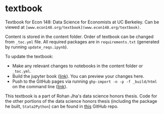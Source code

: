 # textbook
Textbook for Econ 148: Data Science for Economists at UC Berkeley. Can be viewed at `[www.econ148.org/textbook](www.econ148.org/textbook)`.

Content is stored in the content folder. Order of textbook can be changed from `_toc.yml` file. All required packages are in `requirements.txt` (generated by running `update_reqs.ipynb`).

To update the textbook:
- Make any relevant changes to notebooks in the content folder or `_toc.yml`.
- Build the jupyter book ([link](https://jupyterbook.org/en/stable/start/build.html)). You can preview your changes here.
- Push to the GitHub pages via running `ghp-import -n -p -f _build/html` on the command line ([link](https://jupyterbook.org/en/stable/start/publish.html)).

This textbook is a part of Rohan Jha's data science honors thesis. Code for the other portions of the data science honors thesis (including the package he built, `Stata2Python`) can be found in [this](https://github.com/rohanjha123/data-h195) GitHub repo.
